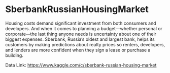 # SberbankRussianHousingMarket

Housing costs demand significant investment from both consumers and developers. And when it comes to planning a budget—whether personal or corporate—the last thing anyone needs is uncertainty about one of their biggest expenses. Sberbank, Russia’s oldest and largest bank, helps its customers by making predictions about realty prices so renters, developers, and lenders are more confident when they sign a lease or purchase a building.

Data Link: https://www.kaggle.com/c/sberbank-russian-housing-market
